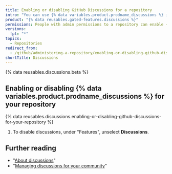 ```yaml
---
title: Enabling or disabling GitHub Discussions for a repository
intro: "You can use {% data variables.product.prodname_discussions %} in a repository as a place for your community to have conversations, ask questions, and post answers without scoping work in an issue."
product: "{% data reusables.gated-features.discussions %}"
permissions: People with admin permissions to a repository can enable {% data variables.product.prodname_discussions %} for the repository.
versions:
  fpt: "*"
topics:
  - Repositories
redirect_from:
  - /github/administering-a-repository/enabling-or-disabling-github-discussions-for-a-repository
shortTitle: Discussions
---
```


{% data reusables.discussions.beta %}

## Enabling or disabling {% data variables.product.prodname_discussions %} for your repository

{% data reusables.discussions.enabling-or-disabling-github-discussions-for-your-repository %}

1. To disable discussions, under "Features", unselect **Discussions**.

## Further reading

- "[About discussions](/discussions/collaborating-with-your-community-using-discussions/about-discussions)"
- "[Managing discussions for your community](/discussions/managing-discussions-for-your-community)"
